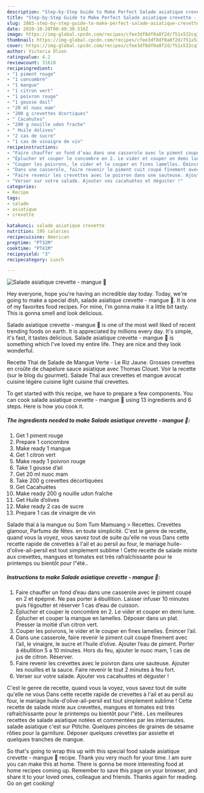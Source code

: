 ```yaml
---
description: "Step-by-Step Guide to Make Perfect Salade asiatique crevette - mangue 🥭"
title: "Step-by-Step Guide to Make Perfect Salade asiatique crevette - mangue 🥭"
slug: 2865-step-by-step-guide-to-make-perfect-salade-asiatique-crevette-mangue
date: 2020-10-28T00:49:30.516Z
image: https://img-global.cpcdn.com/recipes/cfee3df8df0a8f2d/751x532cq70/salade-asiatique-crevette-mangue-🥭-photo-principale-de-la-recette.jpg
thumbnail: https://img-global.cpcdn.com/recipes/cfee3df8df0a8f2d/751x532cq70/salade-asiatique-crevette-mangue-🥭-photo-principale-de-la-recette.jpg
cover: https://img-global.cpcdn.com/recipes/cfee3df8df0a8f2d/751x532cq70/salade-asiatique-crevette-mangue-🥭-photo-principale-de-la-recette.jpg
author: Victoria Olson
ratingvalue: 4.2
reviewcount: 31610
recipeingredient:
- "1 piment rouge"
- "1 concombre"
- "1 mangue"
- "1 citron vert"
- "1 poivron rouge"
- "1 gousse dail"
- "20 ml nuoc mam"
- "200 g crevettes dcortiques"
- " Cacahutes"
- "200 g nouille udon frache"
- " Huile dolives"
- "2 cas de sucre"
- "1 cas de vinaigre de vin"
recipeinstructions:
- "Faire chauffer un fond d’eau dans une casserole avec le piment coupé en 2 et épépiné. Ne pas porter à ébullition. Laisser infuser 10 minutes puis l’égoutter et réserver 1 cas d’eau de cuisson."
- "Éplucher et couper le concombre en 2. Le vider et couper en demi lune. Éplucher et couper la mangue en lamelles. Déposer dans un plat. Presser la moitié d’un citron vert."
- "Couper les poivrons, le vider et le couper en fines lamelles. Émincer l’ail."
- "Dans une casserole, faire revenir le piment cuit coupé finement avec l’ail, le vinaigre, le sucre et l’huile d’olive. Ajouter l’eau de piment. Porter à ébullition 5 a 10 minutes. Hors du feu, ajouter le nuoc mam, 1 cas de jus de citron. Réserver."
- "Faire revenir les crevettes avec le poivron dans une sauteuse. Ajouter les nouilles et la sauce. Faire revenir le tout 2 minutes à feu fort."
- "Verser sur votre salade. Ajouter vos cacahuètes et déguster !"
categories:
- Recipe
tags:
- salade
- asiatique
- crevette

katakunci: salade asiatique crevette 
nutrition: 195 calories
recipecuisine: American
preptime: "PT32M"
cooktime: "PT41M"
recipeyield: "3"
recipecategory: Lunch

---
```



![Salade asiatique crevette - mangue 🥭](https://img-global.cpcdn.com/recipes/cfee3df8df0a8f2d/751x532cq70/salade-asiatique-crevette-mangue-🥭-photo-principale-de-la-recette.jpg)

Hey everyone, hope you're having an incredible day today. Today, we're going to make a special dish, salade asiatique crevette - mangue 🥭. It is one of my favorites food recipes. For mine, I'm gonna make it a little bit tasty. This is gonna smell and look delicious.

Salade asiatique crevette - mangue 🥭 is one of the most well liked of recent trending foods on earth. It is appreciated by millions every day. It's simple, it's fast, it tastes delicious. Salade asiatique crevette - mangue 🥭 is something which I've loved my entire life. They are nice and they look wonderful.

Recette Thai de Salade de Mangue Verte - Le Riz Jaune. Grosses crevettes en croûte de chapelure sauce asiatique avec Thomas Clouet. Voir la recette (sur le blog du gourmet). Salade Thaï aux crevettes et mangue avocat cuisine légère cuisine light cuisine thaï crevettes.


To get started with this recipe, we have to prepare a few components. You can cook salade asiatique crevette - mangue 🥭 using 13 ingredients and 6 steps. Here is how you cook it.

<!--inarticleads1-->

##### The ingredients needed to make Salade asiatique crevette - mangue 🥭:

1. Get 1 piment rouge
1. Prepare 1 concombre
1. Make ready 1 mangue
1. Get 1 citron vert
1. Make ready 1 poivron rouge
1. Take 1 gousse d’ail
1. Get 20 ml nuoc mam
1. Take 200 g crevettes décortiquées
1. Get  Cacahuètes
1. Make ready 200 g nouille udon fraîche
1. Get  Huile d’olives
1. Make ready 2 cas de sucre
1. Prepare 1 cas de vinaigre de vin


Salade thaï à la mangue ou Som Tum Mamuang &gt; Recettes. Crevettes glamour, Parfums de fêtes. en toute simplicité. C&#39;est le genre de recette, quand vous la voyez, vous savez tout de suite qu&#39;elle ne vous Dans cette recette rapide de crevettes à l&#39;ail et au persil au four, le mariage huile-d&#39;olive-ail-persil est tout simplement sublime ! Cette recette de salade mixte aux crevettes, mangues et tomates est très rafraîchissante pour le printemps ou bientôt pour l&#34;été.. 

<!--inarticleads2-->

##### Instructions to make Salade asiatique crevette - mangue 🥭:

1. Faire chauffer un fond d’eau dans une casserole avec le piment coupé en 2 et épépiné. Ne pas porter à ébullition. Laisser infuser 10 minutes puis l’égoutter et réserver 1 cas d’eau de cuisson.
1. Éplucher et couper le concombre en 2. Le vider et couper en demi lune. Éplucher et couper la mangue en lamelles. Déposer dans un plat. Presser la moitié d’un citron vert.
1. Couper les poivrons, le vider et le couper en fines lamelles. Émincer l’ail.
1. Dans une casserole, faire revenir le piment cuit coupé finement avec l’ail, le vinaigre, le sucre et l’huile d’olive. Ajouter l’eau de piment. Porter à ébullition 5 a 10 minutes. Hors du feu, ajouter le nuoc mam, 1 cas de jus de citron. Réserver.
1. Faire revenir les crevettes avec le poivron dans une sauteuse. Ajouter les nouilles et la sauce. Faire revenir le tout 2 minutes à feu fort.
1. Verser sur votre salade. Ajouter vos cacahuètes et déguster !


C&#39;est le genre de recette, quand vous la voyez, vous savez tout de suite qu&#39;elle ne vous Dans cette recette rapide de crevettes à l&#39;ail et au persil au four, le mariage huile-d&#39;olive-ail-persil est tout simplement sublime ! Cette recette de salade mixte aux crevettes, mangues et tomates est très rafraîchissante pour le printemps ou bientôt pour l&#34;été.. Les meilleures recettes de salade asiatique notées et commentées par les internautes. salade asiatique c&#39;est sur Ptitche. Quelques pincées de graines de sésame rôties pour la garniture. Déposer quelques crevettes par assiette et quelques tranches de mangue. 

So that's going to wrap this up with this special food salade asiatique crevette - mangue 🥭 recipe. Thank you very much for your time. I am sure you can make this at home. There is gonna be more interesting food at home recipes coming up. Remember to save this page on your browser, and share it to your loved ones, colleague and friends. Thanks again for reading. Go on get cooking!
